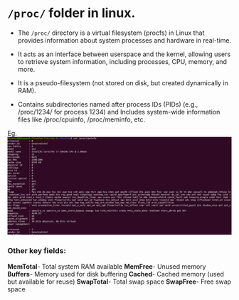 # `/proc/` folder in linux.

- The `/proc/` directory is a virtual filesystem (procfs) in Linux that provides information about system processes and hardware in real-time.
- It acts as an interface between userspace and the kernel, allowing users to retrieve system information, including processes, CPU, memory, and more.

- It is a pseudo-filesystem (not stored on disk, but created dynamically in RAM).

- Contains subdirectories named after process IDs (PIDs) (e.g., /proc/1234/ for process 1234) and Includes system-wide information files like /proc/cpuinfo, /proc/meminfo, etc.

Eg.
![proc_cpuinfo](../Images/proc_cpuinfo.png)

### Other key fields:
**MemTotal**- Total system RAM available
**MemFree**- Unused memory
**Buffers**- Memory used for disk buffering
**Cached**- Cached memory (used but available for reuse)
**SwapTotal**- Total swap space
**SwapFree**- Free swap space
